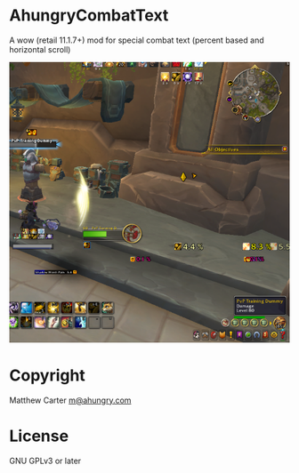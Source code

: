 # AhungryCombatText

A wow (retail 11.1.7+) mod for special combat text (percent based and
horizontal scroll)

![AhuCT](https://github.com/ahungry/AhungryCombatText/blob/master/ahungry-combat-text.png)

# Copyright
Matthew Carter <m@ahungry.com>

# License
GNU GPLv3 or later
